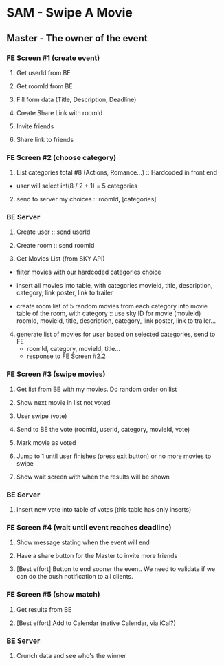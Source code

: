 # SAM - Swipe A Movie

## Master - The owner of the event

### FE Screen #1 (create event)
1. Get userId from BE

2. Get roomId from BE

3. Fill form data (Title, Description, Deadline)

4. Create Share Link with roomId

5. Invite friends

6. Share link to friends

### FE Screen #2 (choose category)
1. List categories total #8 (Actions, Romance...) :: Hardcoded in front end
  - user will select int(8 / 2 + 1) = 5 categories

2. send to server my choices :: roomId, [categories]

### BE Server
1. Create user :: send userId

2. Create room :: send roomId

3. Get Movies List (from SKY API)
  - filter movies with our hardcoded categories choice
  - insert all movies into table, with categories
  movieId, title, description, category, link poster, link to trailer

  - create room list of 5 random movies from each category into movie table of the room, with category :: use sky ID for movie (movieId)
  roomId, movieId, title, description, category, link poster, link to trailer...

4. generate list of movies for user based on selected categories, send to FE
    - roomId, category, movieId, title...
    - response to FE Screen #2.2

### FE Screen #3 (swipe movies)
1. Get list from BE with my movies. Do random order on list

2. Show next movie in list not voted

3. User swipe (vote)

4. Send to BE the vote (roomId, userId, category, movieId, vote)

5. Mark movie as voted

6. Jump to 1 until user finishes (press exit button) or no more movies to swipe

7. Show wait screen with when the results will be shown

### BE Server
1. insert new vote into table of votes (this table has only inserts)

### FE Screen #4 (wait until event reaches deadline)
1. Show message stating when the event will end

2. Have a share button for the Master to invite more friends

3. [Best effort] Button to end sooner the event. We need to validate if we can do the push notification to all clients.

### FE Screen #5 (show match)
1. Get results from BE

2. [Best effort] Add to Calendar (native Calendar, via iCal?)

### BE Server
1. Crunch data and see who's the winner
